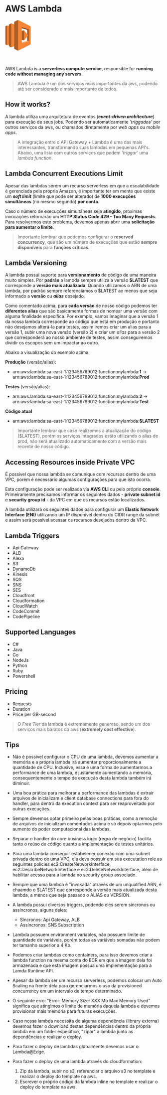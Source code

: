 # AWS Lambda

<img height=100px; alt="ec2_logo" src="../../../images/lambda.png" />

<p>&nbsp;</p>

AWS Lambda is a **serverless compute service**, responsible for **running code without managing any servers**.

> AWS Lambda é um dos serviços mais importantes da aws, podendo até ser considerado o mais importante de todos.

## How it works?

A lambda utiliza uma arquitetura de eventos (***event-driven architecture***) para execução de seus jobs. Podendo ser automaticamente *'triggados'* por outros serviços da aws, ou chamados diretamente por *web apps* ou *mobile apps*.

> A integração entre o API Gateway + Lambda é uma das mais interessantes, transformando suas lambdas em pequenas API's. Abaixo, uma lista com outros serviços que podem *'triggar'* uma *lambda function*.

## Lambda Concurrent Executions Limit

Apesar das lambdas serem um recurso serverless em que a escalabilidade é gerenciada pela própria Amazon, é importante ter em mente que existe um ***soft limit*** (limite que pode ser alterado) de **1000 execuções simultâneas** (no mesmo segundo) **por conta**.

Caso o número de execuções simultâneas seja **atingido**, próximas invocações retornarão um **HTTP Status Code 429 - Too Many Requests**. Para resolvermos este problema, devemos apenas abrir uma **solicitação para aumentar o limite**.

> Importante lembrar que podemos configurar o **reserved concurrency**, que são um número de execuções que estão **sempre disponíveis** para **funções críticas**.

## Lambda Versioning

A lambda possui suporte para **versionamento** de código de uma maneira muito simples. Por **padrão** a lambda sempre utiliza a versão **$LATEST** que corresponde a **versão mais atualizada**. Quando utilizamos o ARN de uma lambda, por padrão sempre referenciamos o $LATEST ao menos que seja informado a **versão** ou ***alias*** desejado.

Como comentado acima, para **cada versão** de nosso código podemos ter **diferentes alias** que são basicamente formas de nomear uma versão com alguma finalidade específica. Por exemplo, vamos imaginar que a versão 1 da nossa lambda corresponde ao código que está em produção e portanto não desejamos alterá-la para testes, assim iremos criar um alias para a versão 1, subir uma nova versão (versão 2) e criar um *alias* para a versão 2 que corresponderá ao nosso ambiente de testes, assim conseguiremos dividir os escopos sem um impactar ao outro.

Abaixo a visualização do exemplo acima: 

**Produção** (versão/alias):
- arn:aws:lambda:sa-east-1:123456789012:function:mylambda:**1** -> arn:aws:lambda:sa-east-1:123456789012:function:mylambda:**Prod**

**Testes** (versão/alias):
- arn:aws:lambda:sa-east-1:123456789012:function:mylambda:**2** -> arn:aws:lambda:sa-east-1:123456789012:function:mylambda:**Test**

**Código atual**
- arn:aws:lambda:sa-east-1:123456789012:function:mylambda:**$LATEST**

> Importante lembrar que caso realizemos a atualização do código ($LATEST), porém os serviços integrados estão utilizando o alias de prod, não será atualizado automaticamente com a versão mais recente de nosso código. 

## Accessing Resources inside Private VPC

É possível que nossa lambda se comunique com recursos dentro de uma VPC, porém é necessário algumas configurações para que isto ocorra.

Esta configuração pode ser realizada via **AWS CLI** ou pelo próprio **console**. Primeiramente precisamos informar os seguintes dados - **private subnet id** e **security group id** - da VPC em que os recursos estão localizados.

A lambda utilizará os seguintes dados para configurar um **Elastic Network Interface (ENI)** utilizando um IP disponível dentro do CIDR range da subnet e assim será possível acessar os recursos desejados dentro da VPC.

## Lambda Triggers

- Api Gateway
- ALB
- Alexa
- S3
- DynamoDb
- Kinesis
- SQS
- SNS
- SES
- Cloudfront
- Cloudformation
- CloudWatch
- CodeCommit
- CodePipeline

## Supported Languages

- C#
- Java
- Go
- NodeJs
- Python
- Ruby
- Powershell

## Pricing

- Requests
- Duration
- Price per GB-second

> O *Free Tier* da lambda é extremamente generoso, sendo um dos serviços mais baratos da aws (**extremely cost effective**).

## Tips

- Não é possível configurar o CPU de uma lambda, devemos aumentar a memória e a própria lambda irá aumentar proporcionalmente a quantidade de CPU. Inclusive, essa é uma forma de aumentarmos a performance de uma lambda, é justamente aumentando a memória, consequentemente o tempo de execução desta lambda também irá diminuir.

- Uma boa prática para melhorar a performance das lambdas é extrair arquivos de inicializam e client database connections para fora do handler, para dentro da execution context para ser reaproveitado por outras execuções.

- Sempre devemos optar primeiro pelas boas práticas, como a remoção de arquivos de inicializam comentados acima e só depois optarmos pelo aumento do poder computacional das lambdas.

- Separar o handler do core business logic (regra de negócio) facilita tanto o reúso de código quanto a implementação de testes unitários.

- Para uma lambda conseguir estabelecer conexão com uma subnet privada dentro de uma VPC, ela deve possuir em sua executation role as seguintes policies ec2:CreateNetworkInterface, ec2:DescribeNetworkInterface e ec2:DeleteNetworkInterface, além de habilitar acesso para a lambda no security group associado.

- Sempre que uma lambda é "invokada" através de um unqualified ARN, é chaamdo o $LATEST que corresponde a versão mais atualizada desta lambda, a menos que seja passado o ALIAS ou VERSION.

- A lambda possui diversos triggers, podendo eles serem síncronos ou assíncronos, alguns deles:
    - Síncronos: Api Gateway, ALB
    - Assíncronos: SNS Subscription

- Lambda possuem environment variables, não possuem limite de quantidade de variáveis, porém todas as variáveis somadas não podem ter tamanho superior a 4 Kb.

- Podemos criar lambdas como containers, para isso devemos criar a lambda function na mesma conta do ECR em que a imagem dela foi armazenada e que esta imagem possua uma implementação para a Lamda Runtime API.

- Apesar da lambda ser um recurso serverless, podemos colocar um Auto Scaling na frente dela para gerenciarmos o uso da provisioned concurrency em um intervalo de tempo determinado.

- O seguinte erro: "Error: Memory Size: XXX Mb Max Memory Used" significa que atingimos o limite de memória daquela lambda e devemos provisionar mais memória para futuras execuções.

- Caso nossa lambda necessita de alguma dependência (library externa) devemos fazer o download destas dependências dentro da própria lambda em um folder específico, "zipar" a lambda junto as dependências e realizar o deploy.

- Para fazer o deploy de lambdas globalmente devemos usar o Lambda@Edge.

- Para fazer o deploy de uma lambda através do cloudformation:
    1. Zip da lambda, subir no s3, referenciar o arquivo s3 no template e realizar o deploy do template na aws.
    2. Escrever o próprio código da lambda inline no template e realizar o deploy do template na aws.